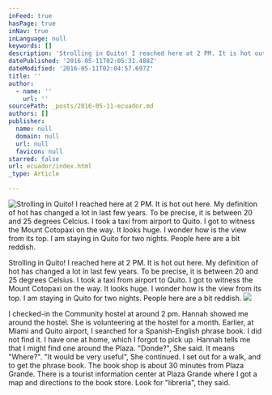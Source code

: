 ```yaml
---
inFeed: true
hasPage: true
inNav: true
inLanguage: null
keywords: []
description: 'Strolling in Quito! I reached here at 2 PM. It is hot out here. My definition of hot has changed a lot in last few years. To be precise, it is between 20 and 25 degrees Celsius. I took a taxi from airport to Quito. I got to witness the Mount Cotopaxi on the way. It looks huge. I wonder how is the view from its top. I am staying in Quito for two nights. People here are a bit reddish.'
datePublished: '2016-05-11T02:05:31.488Z'
dateModified: '2016-05-11T02:04:57.697Z'
title: ''
author:
  - name: ''
    url: ''
sourcePath: _posts/2016-05-11-ecuador.md
authors: []
publisher:
  name: null
  domain: null
  url: null
  favicon: null
starred: false
url: ecuador/index.html
_type: Article

---
```

![Strolling in Quito! I reached here at 2 PM. It is hot out here. My definition of hot has changed a lot in last few years. To be precise, it is between 20 and 25 degrees Celcius. I took a taxi from airport to Quito. I got to witness the Mount Cotopaxi on the way. It looks huge. I wonder how is the view from its top. I am staying in Quito for two nights. People here are a bit reddish.](https://the-grid-user-content.s3-us-west-2.amazonaws.com/112da968-38c3-4266-96ac-6d26fec5d82c.jpg)

Strolling in Quito! I reached here at 2 PM. It is hot out here. My definition of hot has changed a lot in last few years. To be precise, it is between 20 and 25 degrees Celsius. I took a taxi from airport to Quito. I got to witness the Mount Cotopaxi on the way. It looks huge. I wonder how is the view from its top. I am staying in Quito for two nights. People here are a bit reddish.
![](https://the-grid-user-content.s3-us-west-2.amazonaws.com/75d36c4a-9ef0-4ed4-b54d-8ccf4120867d.jpg)

I checked-in the Community hostel at around 2 pm. Hannah showed me around the hostel. She is volunteering at the hostel for a month. Earlier, at Miami and Quito airport, I searched for a Spanish-English phrase book. I did not find it. I have one at home, which I forgot to pick up. Hannah tells me that I might find one around the Plaza. "Donde?", She said. It means "Where?". "It would be very useful", She continued. I set out for a walk, and to get the phrase book. The book shop is about 30 minutes from Plaza Grande. There is a tourist information center at Plaza Grande where I got a map and directions to the book store. Look for "libreria", they said.